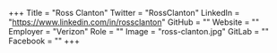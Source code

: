+++
Title = "Ross Clanton"
Twitter = "RossClanton"
LinkedIn = "https://www.linkedin.com/in/rossclanton"
GitHub = ""
Website = ""
Employer = "Verizon"
Role = ""
Image = "ross-clanton.jpg"
GitLab = ""
Facebook = ""
+++
